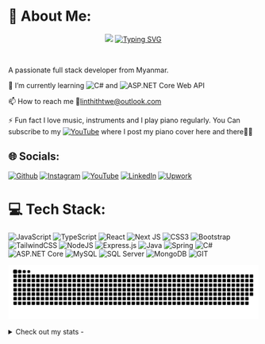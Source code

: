 # 💫 About Me:

<p align="center">
  <img src="https://user-images.githubusercontent.com/74038190/216649417-9acc58df-9186-4132-ad43-819a57babb67.gif" width="100">
  <a href="https://git.io/typing-svg"><img src="https://readme-typing-svg.demolab.com?font=Fira+Code&pause=1000&random=false&width=435&lines=Hello+World+%F0%9F%91%8B%2C+I'm+Lin+Thit+Htwe." alt="Typing SVG" /></a>
</p>
</br>

A passionate full stack developer from Myanmar.

🌱 I’m currently learning ![C#](https://img.shields.io/badge/C%23-A020F0?style=plastic&logo=c-sharp&logoColor=white)
 and ![ASP.NET Core Web API](https://img.shields.io/badge/ASP.NET_Core_Web_API-A020F0?style=plastic&logo=.net&logoColor=white)

📫 How to reach me 📧linthithtwe@outlook.com

⚡ Fun fact I love music, instruments and I play piano regularly. You Can subscribe to my [![YouTube](https://img.shields.io/badge/YouTube-%23FF0000.svg?logo=YouTube&logoColor=white)](https://youtube.com/@linthit-piano) where I post my piano cover here and there🎹🎵

## 🌐 Socials:
[![Github](https://img.shields.io/badge/Github-%2324192eDA.svg?logo=github&logoColor=white)](https://github.com/LinThitHtwe) [![Instagram](https://img.shields.io/badge/Instagram-%23E4405F.svg?logo=Instagram&logoColor=white)](https://instagram.com/linthit2745) [![YouTube](https://img.shields.io/badge/YouTube-%23FF0000.svg?logo=YouTube&logoColor=white)](https://youtube.com/@linthit-piano) [![LinkedIn](https://img.shields.io/badge/LinkedIn-%230077B5.svg?logo=linkedin&logoColor=white)](https://www.linkedin.com/in/linthithtwe/) [![Upwork](https://img.shields.io/badge/Upwork-%73bb44.svg?logo=upwork&logoColor=white)](https://www.upwork.com/freelancers/~01b403b892d79acc22) 


# 💻 Tech Stack:
![JavaScript](https://img.shields.io/badge/javascript-%23323330.svg?style=plastic&logo=javascript&logoColor=%23F7DF1E)
![TypeScript](https://img.shields.io/badge/typescript-%23007ACC.svg?style=plastic&logo=typescript&logoColor=white)
![React](https://img.shields.io/badge/react-%2320232a.svg?style=plastic&logo=react&logoColor=%2361DAFB)
![Next JS](https://img.shields.io/badge/Next-black?style=plastic&logo=next.js&logoColor=white)
![CSS3](https://img.shields.io/badge/css3-%231572B6.svg?style=plastic&logo=css3&logoColor=white)
![Bootstrap](https://img.shields.io/badge/bootstrap-%238511FA.svg?style=plastic&logo=bootstrap&logoColor=white)
![TailwindCSS](https://img.shields.io/badge/tailwindcss-%2338B2AC.svg?style=plastic&logo=tailwind-css&logoColor=white)
![NodeJS](https://img.shields.io/badge/node.js-6DA55F?style=plastic&logo=node.js&logoColor=white)
![Express.js](https://img.shields.io/badge/express.js-%23404d59.svg?style=plastic&logo=express&logoColor=%2361DAFB)
![Java](https://img.shields.io/badge/java-%23ED8B00.svg?style=plastic&logo=openjdk&logoColor=white)
![Spring](https://img.shields.io/badge/spring-%236DB33F.svg?style=plastic&logo=spring&logoColor=white)
![C#](https://img.shields.io/badge/C%23-A020F0?style=plastic&logo=c-sharp&logoColor=white)
![ASP.NET Core](https://img.shields.io/badge/ASP.NET_Core-A020F0?style=plastic&logo=.net&logoColor=white)
![MySQL](https://img.shields.io/badge/mysql-%2300000f.svg?style=plastic&logo=mysql&logoColor=white)
![SQL Server](https://img.shields.io/badge/SQL%20Server-CC2927?style=plastic&logo=microsoft-sql-server&logoColor=white)
![MongoDB](https://img.shields.io/badge/MongoDB-%234ea94b.svg?style=plastic&logo=mongodb&logoColor=white)
![GIT](https://img.shields.io/badge/Git-fc6d26?style=plastic&logo=git&logoColor=white)

![snake gif](https://github.com/LinThitHtwe/LinThitHtwe/blob/output/github-contribution-grid-snake-dark.svg)


<details>
<summary>Check out my stats - </summary>

# 📊 GitHub Stats:

[![GitHub followers](https://img.shields.io/github/followers/LinThitHtwe?logo=GitHub&style=plastic)](https://github.com/LinThitHtwe?tab=followers) &nbsp; [![GitHub Stars](https://img.shields.io/github/stars/LinThitHtwe?logo=github&style=plastic)](https://github.com/LinThitHtwe/)

![LinThitHtwe's Stats](https://github-readme-stats.vercel.app/api?username=LinThitHtwe&show_icons=true&theme=tokyonight&rank_icon=percentile&include_all_commits=true&count_private=true&hide_border=true)
![LinThitHtwe's Top Languages](https://github-readme-stats.vercel.app/api/top-langs/?username=LinThitHtwe&langs_count=8&theme=tokyonight&hide_border=true&include_all_commits=true&count_private=true&layout=compact)
![LinThitHtwe's Progile Summary](http://github-profile-summary-cards.vercel.app/api/cards/profile-details?username=LinThitHtwe&theme=tokyonight)
![LinThitHtwe's Activity Graph](https://github-readme-activity-graph.vercel.app/graph/?username=LinThitHtwe&radius=6&theme=tokyo-night&hide_border=true) 



<p align="center">
<div align="center">
<img src="http://github-profile-summary-cards.vercel.app/api/cards/repos-per-language?username=LinThitHtwe&theme=tokyonight&include_all_commits=true&count_private=true" width="28%" align="left"/>
<img src="http://github-profile-summary-cards.vercel.app/api/cards/most-commit-language?username=LinThitHtwe&theme=tokyonight" width="28%" align="right"  />
<img src="https://github-profile-summary-cards.vercel.app/api/cards/productive-time?username=LinThitHtwe&theme=tokyonight&include_all_commits=true&count_private=true" width="28%" align="center" title="productive time" />  
</div>
</p>

![LinThitHtwe's Github Streak](https://github-readme-streak-stats.herokuapp.com/?user=LinThitHtwe&theme=tokyonight&hide_border=true)

# 📊 Wakatime Stats:
![LinThitHtwe's WakaTime stats](https://github-readme-stats.vercel.app/api/wakatime?username=LinThit27\&layout=compact&theme=tokyonight&hide_border=true)

[![wakatime](https://wakatime.com/badge/user/018c60c7-e61f-4b2e-a81d-8c0dbdb77ff5.svg?style=plastic)](https://wakatime.com/@018c60c7-e61f-4b2e-a81d-8c0dbdb77ff5)

## 🏆 GitHub Trophies
![LinThitHtwe's Github Thropies](https://github-profile-trophy.vercel.app/?username=LinThitHtwe&theme=tokyonight&no-bg=false&margin-w=2&no-frame=true)

## 🔝 Top Open Source Repo I Contributed(Committed) to 
![](https://github-contributor-stats.vercel.app/api?username=LinThitHtwe&limit=6&theme=tokyonight&combine_all_yearly_contributions=true&hide_border=true)

## 🎧 Currently Coding and Listening to 

 [![Spotify](https://spotify-github-profile.vercel.app/api/view.svg?uid=31ny5lr2mszspimd7eustqcnombe&cover_image=true&theme=novatorem&show_offline=true&background_color=121212&interchange=false&bar_color=53b14f&bar_color_cover=true)](https://github.com/linthit27)


 [![Youtube](https://img.shields.io/youtube/channel/views/UCPX6wF21vEgOVG2hp7764UA?style=flat&logo=youtube)](https://www.youtube.com/@linthit-piano)

 </details>
